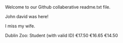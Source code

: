 Welcome to our Github collaberative readme.txt file.

John david was here!

I miss my wife.

Dublin Zoo: Student (with valid ID)	€17.50	€16.65	€14.50

